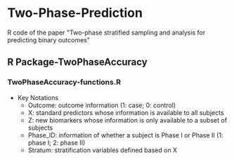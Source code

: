 # Two-Phase-Prediction
R code of the paper "Two-phase stratified sampling and analysis for predicting binary outcomes"

## R Package-TwoPhaseAccuracy
### TwoPhaseAccuracy-functions.R
* Key Notations
  *  Outcome: outcome information (1: case; 0: control)
  *  X: standard predictors whose information is available to all subjects
  *  Z: new biomarkers whose information is only available to a subset of subjects
  *  Phase_ID: information of whether a subject is Phase I or Phase II (1: phase I; 2: phase II)
  *  Stratum: stratification variables defined based on X
